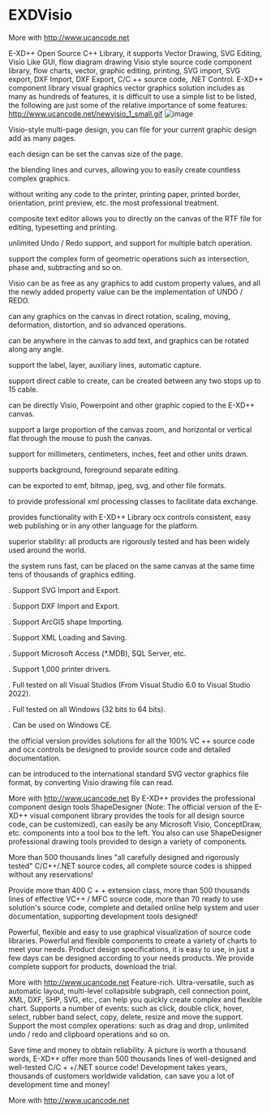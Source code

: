 # EXDVisio

More with http://www.ucancode.net

E-XD++ Open Source C++ Library, it supports Vector Drawing, SVG Editing, Visio Like GUI,  flow diagram drawing
Visio style source code component library, flow charts, vector, graphic editing, printing, SVG import, SVG export, DXF Import, DXF Export, C/C ++ source code, .NET Control.
E-XD++ component library visual graphics vector graphics solution includes as many as hundreds of features, it is difficult to use a simple list to be listed, the following are just some of the relative importance of some features:
 http://www.ucancode.net/newvisio_1_small.gif 
 ![image](https://user-images.githubusercontent.com/96277629/153328628-22b612c5-cbbf-4952-84d5-69c6ef6e7ce3.png)


   Visio-style multi-page design, you can file for your current graphic design add as many pages.

   each design can be set the canvas size of the page.

   the blending lines and curves, allowing you to easily create countless complex graphics.

   without writing any code to the printer, printing paper, printed border, orientation, print preview, etc. the most professional treatment.

   composite text editor allows you to directly on the canvas of the RTF file for editing, typesetting and printing.

   unlimited Undo / Redo support, and support for multiple batch operation.

   support the complex form of geometric operations such as intersection, phase and, subtracting and so on.

   Visio can be as free as any graphics to add custom property values, and all the newly added property value can be the implementation of UNDO / REDO.

   can any graphics on the canvas in direct rotation, scaling, moving, deformation, distortion, and so advanced operations.

   can be anywhere in the canvas to add text, and graphics can be rotated along any angle.

   support the label, layer, auxiliary lines, automatic capture.

   support direct cable to create, can be created between any two stops up to 15 cable.

   can be directly Visio, Powerpoint and other graphic copied to the E-XD++ canvas.

   support a large proportion of the canvas zoom, and horizontal or vertical flat through the mouse to push the canvas.

   support for millimeters, centimeters, inches, feet and other units drawn.

   supports background, foreground separate editing.

   can be exported to emf, bitmap, jpeg, svg, and other file formats.

   to provide professional xml processing classes to facilitate data exchange.

   provides functionality with E-XD++ Library ocx controls consistent, easy web publishing or in any other language for the platform.

   superior stability: all products are rigorously tested and has been widely used around the world.

   the system runs fast, can be placed on the same canvas at the same time tens of thousands of graphics editing.

  . Support SVG Import and Export.

  . Support DXF Import and Export.

  . Support ArcGIS shape Importing.

  . Support XML Loading and Saving.

  . Support Microsoft Access (*.MDB), SQL Server, etc.

  . Support 1,000 printer drivers.

  . Full tested on all Visual Studios (From Visual Studio 6.0 to Visual Studio 2022).

  . Full tested on all Windows (32 bits to 64 bits).

  . Can be used on Windows CE.

   the official version provides solutions for all the 100% VC ++ source code and ocx controls be designed to provide source code and detailed documentation.

   can be introduced to the international standard SVG vector graphics file format, by converting Visio drawing file can read.

More with http://www.ucancode.net
 By E-XD++ provides the professional component design tools ShapeDesigner (Note: The official version of the E-XD++ visual component library provides the tools for all design source code, can be customized), can easily be any Microsoft Visio, ConceptDraw, etc. components into a tool box to the left.  You also can use ShapeDesigner professional drawing tools provided to design a variety of components.

More than 500 thousands lines "all carefully designed and rigorously tested" C/C++/.NET source codes,  all complete source codes is shipped without any reservations!

 Provide more than 400 C + + extension class, more than 500 thousands lines of effective VC++ / MFC source code, more than 70 ready to use solution's source code, complete and detailed online help system and user documentation, supporting development tools designed!

 Powerful, flexible and easy to use graphical visualization of source code libraries.
 Powerful and flexible components to create a variety of charts to meet your needs.  Product design specifications, it is easy to use, in just a few days can be designed according to your needs products.  We provide complete support for products, download the trial.

More with http://www.ucancode.net
 Feature-rich.
 Ultra-versatile, such as automatic layout, multi-level collapsible subgraph, cell connection point, XML, DXF, SHP, SVG, etc., can help you quickly create complex and flexible chart.  Supports a number of events: such as click, double click, hover, select, rubber band select, copy, delete, resize and move the support.  Support the most complex operations: such as drag and drop, unlimited undo / redo and clipboard operations and so on.

 Save time and money to obtain reliability.
 A picture is worth a thousand words, E-XD++ offer more than 500 thousands lines of well-designed and well-tested C/C + +/.NET source code!  Development takes years, thousands of customers worldwide validation, can save you a lot of development time and money!
 
More with http://www.ucancode.net
 
